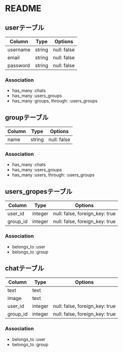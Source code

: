 # README

## userテーブル
|Column|Type|Options|
|------|----|-------|
|username|string|null: false|
|email|string|null: false|
|password|string|null: false|
### Association
- has_many :chats
- has_many :users_groups
- has_many :groups,  through:  :users_groups

## groupテーブル
|Column|Type|Options|
|------|----|-------|
|name|string|null: false|
### Association
- has_many :chats
- has_many :users_groups
- has_many :users,  through:  :users_groups

## users_gropesテーブル
|Column|Type|Options|
|------|----|-------|
|user_id|integer|null: false, foreign_key: true|
|group_id|integer|null: false, foreign_key: true|
### Association
- belongs_to :user
- belongs_to :group

## chatテーブル
|Column|Type|Options|
|------|----|-------|
|text|text||
|image|text||
|user_id|integer|null: false, foreign_key: true|
|group_id|integer|null: false, foreign_key: true|
### Association
- belongs_to :user
- belongs_to :group